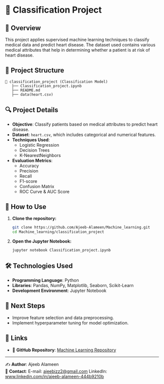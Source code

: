 # 📌 Classification Project

## 📌 Overview

This project applies supervised machine learning techniques to classify medical data and predict heart disease. The dataset used contains various medical attributes that help in determining whether a patient is at risk of heart disease.

## 📂 Project Structure

```
📂 classification_project (Classification Model)
   ├── Classification_project.ipynb
   ├── README.md
   ├── data(heart.csv)
```

## 🔍 Project Details

- **Objective**: Classify patients based on medical attributes to predict heart disease.
- **Dataset**: `heart.csv`, which includes categorical and numerical features.
- **Techniques Used**:
  - Logistic Regression
  - Decision Trees
  - K-NearestNeighbors
- **Evaluation Metrics**:
  - Accuracy
  - Precision
  - Recall
  - F1-score
  - Confusion Matrix
  - ROC Curve & AUC Score

## 🚀 How to Use

1. **Clone the repository:**
   ```bash
   git clone https://github.com/Ajeeb-Alameen/Machine_learning.git
   cd Machine_learning/classification_project
   ```
2. **Open the Jupyter Notebook:**
   ```bash
   jupyter notebook Classification_project.ipynb
   ```

## 🛠 Technologies Used

- **Programming Language**: Python
- **Libraries**: Pandas, NumPy, Matplotlib, Seaborn, Scikit-Learn
- **Development Environment**: Jupyter Notebook

## 📌 Next Steps

- Improve feature selection and data preprocessing.
- Implement hyperparameter tuning for model optimization.

## 🔗 Links

- 📂 **GitHub Repository**: [Machine Learning Repository](https://github.com/Ajeeb-Alameen/Machine_learning)

---

✍ **Author**: Ajeeb Alameen  
📧 **Contact**:
E-mail: ajeebizz2@gmail.com
LinkedIn: www.linkedin.com/in/ajeeb-alameen-444b9210b

